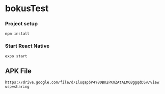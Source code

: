 # bokusTest

### Project setup
```
npm install
```

### Start React Native
```
expo start
```
## APK File
```
https://drive.google.com/file/d/1luqapbP4Y80Bm2PKmZAtALMOBggqdDSv/view?usp=sharing
```

